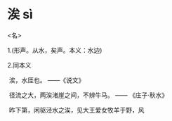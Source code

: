 # 涘   sì

<名>

1.(形声。从水，矣声。本义：水边)

2.同本义

​	涘，水厓也。 ——《说文》

​	径流之大，两涘渚崖之间，不辨牛马。	—— 《庄子·秋水》

​	昨下第，闲驱泾水之涘，见大王爱女牧羊于野，风

